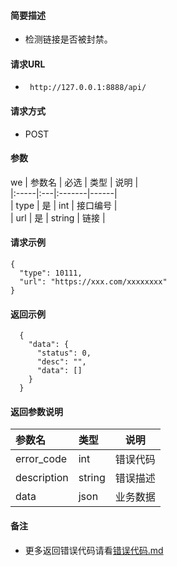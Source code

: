 #### 简要描述

- 检测链接是否被封禁。

#### 请求URL

- ` http://127.0.0.1:8888/api/`

#### 请求方式

- POST

#### 参数
we
| 参数名  | 必选 | 类型     | 说明   |   
|:-----|:---|:-------|------|   
| type | 是  | int    | 接口编号 |   
| url  | 是  | string | 链接   |   

#### 请求示例

```
{
  "type": 10111,
  "url": "https://xxx.com/xxxxxxxx"
} 
```

#### 返回示例

``` 
  {
    "data": {
      "status": 0,
      "desc": "",
      "data": []
    }
  }
```

#### 返回参数说明

| 参数名         | 类型     | 说明   |   
|:------------|:-------|------|   
| error_code  | int    | 错误代码 |   
| description | string | 错误描述 |   
| data        | json   | 业务数据 |   

#### 备注

- 更多返回错误代码请看[错误代码.md](../错误代码.md)







